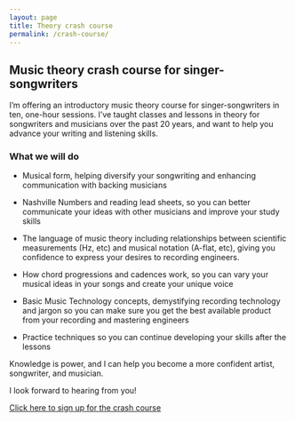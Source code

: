 ```yaml
---
layout: page
title: Theory crash course
permalink: /crash-course/
---
```


## Music theory crash course for singer-songwriters

I’m offering an introductory music theory course for singer-songwriters in ten, one-hour sessions. I’ve taught classes and lessons in theory for songwriters and musicians over the past 20 years, and want to help you advance your writing and listening skills.

### What we will do

- Musical form, helping diversify your songwriting and enhancing communication with backing musicians
  
- Nashville Numbers and reading lead sheets, so you can better communicate your ideas with other musicians and improve your study skills
  
- The language of music theory including relationships between scientific measurements (Hz, etc) and musical notation (A-flat, etc), giving you confidence to express your desires to recording engineers.
  
- How chord progressions and cadences work, so you can vary your musical ideas in your songs and create your unique voice
  
- Basic Music Technology concepts, demystifying recording technology and jargon so you can make sure you get the best available product from your recording and mastering engineers
  
- Practice techniques so you can continue developing your skills after the lessons 

Knowledge is power, and I can help you become a more confident artist, songwriter, and musician.

I look forward to hearing from you!

[Click here to sign up for the crash course](/Stepp_Music_Lessons/book-lessons)